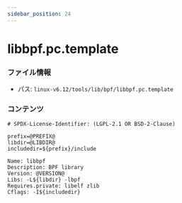 ```yaml
---
sidebar_position: 24
---
```

# libbpf.pc.template

### ファイル情報

- パス: `linux-v6.12/tools/lib/bpf/libbpf.pc.template`

### コンテンツ

```template
# SPDX-License-Identifier: (LGPL-2.1 OR BSD-2-Clause)

prefix=@PREFIX@
libdir=@LIBDIR@
includedir=${prefix}/include

Name: libbpf
Description: BPF library
Version: @VERSION@
Libs: -L${libdir} -lbpf
Requires.private: libelf zlib
Cflags: -I${includedir}

```
